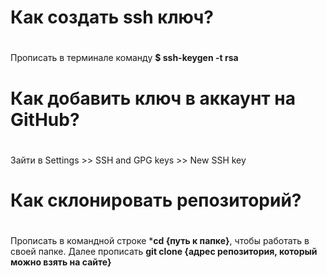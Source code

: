 # Как создать ssh ключ?<h1>
Прописать в терминале команду **$ ssh-keygen -t rsa**
# Как добавить ключ в аккаунт на GitHub?<h1>
Зайти в Settings >> SSH and GPG keys >> New SSH key
# Как склонировать репозиторий?<h1>
Прописать в командной строке ***cd {путь к папке}**, чтобы работать в своей папке.
Далее прописать **git clone {адрес репозитория, который можно взять на сайте}**